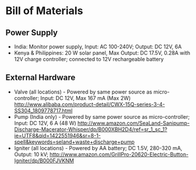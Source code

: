 Bill of Materials
=================

Power Supply
------------
* India: Monitor power supply, Input: AC 100-240V; Output: DC 12V, 6A
* Kenya & Philippines: 20 W solar panel, Max Output: DC 17.5V, 0.28A with 12V charge controller; connected to 12V rechargeable battery

External Hardware
-----------------
* Valve (all locations) - Powered by same power source as micro-controller; Input: DC 12V, Max 167 mA (Max 2W) http://www.alibaba.com/product-detail/CWX-15Q-series-3-4-SS304_1809778717.html
* Pump (India only) - Powered by same power source as micro-controller; Input: DC 12V, 6 A (48 W) http://www.amazon.com/SeaLand-Sanipump-Discharge-Macerator-Whisper/dp/B000XBH2D4/ref=sr_1_sc_1?ie=UTF8&qid=1422551946&sr=8-1-spell&keywords=seland+waste+discharge+pump
* Igniter (all locations) - Powered by AA battery; DC 1.5V, 280-320 mA, Output: 10 kV; http://www.amazon.com/GrillPro-20620-Electric-Button-Igniter/dp/B000FJVKNM
